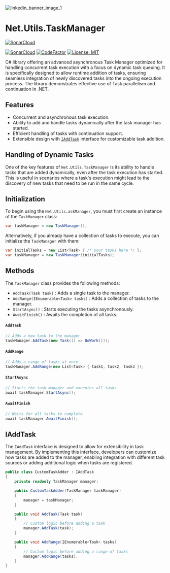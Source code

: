 ![linkedin_banner_image_1](https://github.com/The-Poolz/Net.Utils.TaskManager/assets/143507456/6d244d30-00d6-49fa-b915-4fc2d67ef1e6)
# Net.Utils.TaskManager
[![SonarCloud](https://sonarcloud.io/images/project_badges/sonarcloud-white.svg)](https://sonarcloud.io/summary/new_code?id=The-Poolz_Net.Utils.TaskManager)

[![SonarCloud](https://github.com/The-Poolz/Net.Utils.TaskManager/actions/workflows/sonarcloud.yml/badge.svg)](https://github.com/The-Poolz/Net.Utils.TaskManager/actions/workflows/sonarcloud.yml)
[![CodeFactor](https://www.codefactor.io/repository/github/the-poolz/net.utils.taskmanager/badge)](https://www.codefactor.io/repository/github/the-poolz/net.utils.taskmanager)
[![License: MIT](https://img.shields.io/badge/License-MIT-orange.svg)](https://github.com/The-Poolz/Net.Utils.TaskManager/blob/master/LICENSE)

C# library offering an advanced asynchronous Task Manager optimized for handling concurrent task execution with a focus on dynamic task queuing. It is specifically designed to allow runtime addition of tasks, ensuring seamless integration of newly discovered tasks into the ongoing execution process. The library demonstrates effective use of Task parallelism and continuation in .NET.

## Features
- Concurrent and asynchronous task execution.
- Ability to add and handle tasks dynamically after the task manager has started.
- Efficient handling of tasks with continuation support.
- Extensible design with [`IAddTask`](#iaddtask) interface for customizable task addition.

## Handling of Dynamic Tasks

One of the key features of `Net.Utils.TaskManager` is its ability to handle tasks that are added dynamically, even after the task execution has started. This is useful in scenarios where a task's execution might lead to the discovery of new tasks that need to be run in the same cycle.

## Initialization

To begin using the `Net.Utils.askManager`, you must first create an instance of the `TaskManager` class:

```csharp
var taskManager = new TaskManager();
```
Alternatively, if you already have a collection of tasks to execute, you can initialize the `TaskManager` with them:
```csharp
var initialTasks = new List<Task> { /* your tasks here */ };
var taskManager = new TaskManager(initialTasks);
```

## Methods

The `TaskManager` class provides the following methods:

- `AddTask(Task task)` : Adds a single task to the manager.
- `AddRange(IEnumerable<Task> tasks)` : Adds a collection of tasks to the manager.
- `StartAsync()` : Starts executing the tasks asynchronously.
- `AwaitFinish()` : Awaits the completion of all tasks.

#### `AddTask`
```csharp
// Adds a new task to the manager
taskManager.AddTask(new Task(() => DoWork()));
```
#### `AddRange`
```csharp
// Adds a range of tasks at once
taskManager.AddRange(new List<Task> { task1, task2, task3 });
```
#### `StartAsync`
```csharp
// Starts the task manager and executes all tasks
await taskManager.StartAsync();
```
#### `AwaitFinish`
```csharp
// Waits for all tasks to complete
await taskManager.AwaitFinish();
```

## IAddTask

The `IAddTask` interface is designed to allow for extensibility in task management. By implementing this interface, developers can customize how tasks are added to the manager, enabling integration with different task sources or adding additional logic when tasks are registered.

```csharp
public class CustomTaskAdder : IAddTask
{
    private readonly TaskManager manager;

    public CustomTaskAdder(TaskManager taskManager)
    {
        manager = taskManager;
    }

    public void AddTask(Task task)
    {
        // Custom logic before adding a task
        manager.AddTask(task);
    }

    public void AddRange(IEnumerable<Task> tasks)
    {
        // Custom logic before adding a range of tasks
        manager.AddRange(tasks);
    }
}
```
